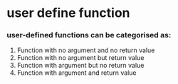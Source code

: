 # user define function

### user-defined functions can be categorised as:

1. Function with no argument and no return value
2. Function with no argument but return value
3. Function with argument but no return value
4. Function with argument and return value
